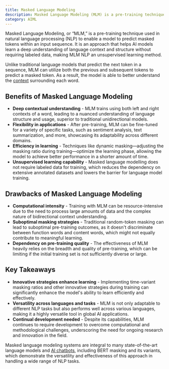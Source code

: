 ```yaml
---
title: Masked Language Modeling
description: Masked Language Modeling (MLM) is a pre-training technique in natural language processing (NLP) that enables AI models to predict masked tokens within an input sequence, enhancing their understanding of language context and structure.
category: AIML
---
```


Masked Language Modeling, or “MLM,” is a pre-training technique used in natural language processing (NLP) to enable a model to predict masked tokens within an input sequence. It is an approach that helps AI models learn a deep understanding of language context and structure without requiring labeled data, making MLM NLP an unsupervised learning method.

Unlike traditional language models that predict the next token in a sequence, MLM can utilize both the previous and subsequent tokens to predict a masked token. As a result, the model is able to better understand the [context](https://docs.pieces.app/build/glossary/terms/Pieces%20Specific/context) surrounding each word.

## Benefits of Masked Language Modeling
- **Deep contextual understanding** - MLM trains using both left and right contexts of a word, leading to a nuanced understanding of language structure and usage, superior to traditional unidirectional models.
- **Flexibility in applications** - After pre-training, MLM can be fine-tuned for a variety of specific tasks, such as sentiment analysis, text summarization, and more, showcasing its adaptability across different domains.
- **Efficiency in learning** - Techniques like dynamic masking—adjusting the masking ratio during training—optimize the learning phase, allowing the model to achieve better performance in a shorter amount of time.
- **Unsupervised learning capability** - Masked language modelling does not require labeled data for training, which reduces the dependency on extensive annotated datasets and lowers the barrier for language model training.

## Drawbacks of Masked Language Modeling
- **Computational intensity** - Training with MLM can be resource-intensive due to the need to process large amounts of data and the complex nature of bidirectional context understanding.
- **Suboptimal masking strategies** - Traditional random-token masking can lead to suboptimal pre-training outcomes, as it doesn't discriminate between function words and content words, which might not equally contribute to meaningful learning.
- **Dependency on pre-training quality** - The effectiveness of MLM heavily relies on the breadth and quality of pre-training, which can be limiting if the initial training set is not sufficiently diverse or large.

## Key Takeaways
- **Innovative strategies enhance learning** - Implementing time-variant masking ratios and other innovative strategies during training can significantly enhance the model's ability to learn efficiently and effectively.
- **Versatility across languages and tasks** - MLM is not only adaptable to different NLP tasks but also performs well across various languages, making it a highly versatile tool in global AI applications.
- **Continual development needed** - Despite its capabilities, MLM continues to require development to overcome computational and methodological challenges, underscoring the need for ongoing research and innovation in the field.

Masked language modeling systems are integral to many state-of-the-art language models and [AI chatbots](https://code.pieces.app/blog/top-5-open-source-ai-chatbots-for-developers), including BERT masking and its variants, which demonstrate the versatility and effectiveness of this approach in handling a wide range of NLP tasks. 

